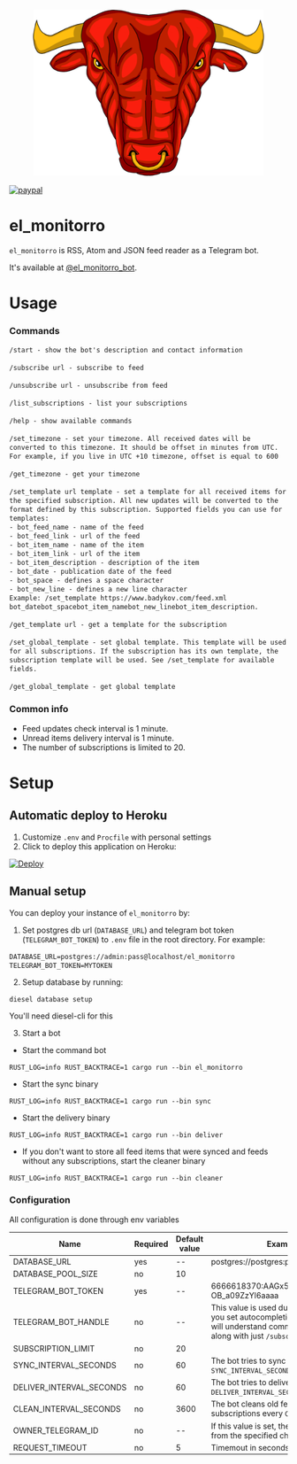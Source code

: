 <p align="center"><img src="el_monitorro_logo.png" alt="el_monitorro" height="300px"></p>

[![paypal](https://www.paypalobjects.com/en_US/i/btn/btn_donateCC_LG.gif)](https://paypal.me/ayrat555)

# el_monitorro

`el_monitorro` is RSS, Atom and JSON feed reader as a Telegram bot.

It's available at [@el_monitorro_bot](https://t.me/el_monitorro_bot).

# Usage

### Commands

```
/start - show the bot's description and contact information

/subscribe url - subscribe to feed

/unsubscribe url - unsubscribe from feed

/list_subscriptions - list your subscriptions

/help - show available commands

/set_timezone - set your timezone. All received dates will be converted to this timezone. It should be offset in minutes from UTC. For example, if you live in UTC +10 timezone, offset is equal to 600

/get_timezone - get your timezone

/set_template url template - set a template for all received items for the specified subscription. All new updates will be converted to the format defined by this subscription. Supported fields you can use for templates:
- bot_feed_name - name of the feed
- bot_feed_link - url of the feed
- bot_item_name - name of the item
- bot_item_link - url of the item
- bot_item_description - description of the item
- bot_date - publication date of the feed
- bot_space - defines a space character
- bot_new_line - defines a new line character
Example: /set_template https://www.badykov.com/feed.xml bot_datebot_spacebot_item_namebot_new_linebot_item_description.

/get_template url - get a template for the subscription

/set_global_template - set global template. This template will be used for all subscriptions. If the subscription has its own template, the subscription template will be used. See /set_template for available fields.

/get_global_template - get global template
```

### Common info

- Feed updates check interval is 1 minute.
- Unread items delivery interval is 1 minute.
- The number of subscriptions is limited to 20.

# Setup

## Automatic deploy to Heroku

1. Customize `.env` and `Procfile` with personal settings
2. Click to deploy this application on Heroku:

[![Deploy](https://www.herokucdn.com/deploy/button.svg)](https://heroku.com/deploy)

## Manual setup

You can deploy your instance of `el_monitorro` by:

1. Set postgres db url (`DATABASE_URL`) and telegram bot token (`TELEGRAM_BOT_TOKEN`) to `.env` file in the root directory. For example:

```
DATABASE_URL=postgres://admin:pass@localhost/el_monitorro
TELEGRAM_BOT_TOKEN=MYTOKEN
```

2. Setup database by running:

```
diesel database setup
```

You'll need diesel-cli for this

3. Start a bot

- Start the command bot

```
RUST_LOG=info RUST_BACKTRACE=1 cargo run --bin el_monitorro
```
- Start the sync binary

```
RUST_LOG=info RUST_BACKTRACE=1 cargo run --bin sync
```

- Start the delivery binary

```
RUST_LOG=info RUST_BACKTRACE=1 cargo run --bin deliver
```

- If you don't want to store all feed items that were synced and feeds without any subscriptions, start the cleaner binary

```
RUST_LOG=info RUST_BACKTRACE=1 cargo run --bin cleaner
```

### Configuration

All configuration is done through env variables

| Name                     | Required | Default value | Example / Description                                                                                                                                                                |
|--------------------------|----------|---------------|--------------------------------------------------------------------------------------------------------------------------------------------------------------------------------------|
| DATABASE_URL             |   yes    |  --           |  postgres://postgres:postgres@localhost/el_monitorro                                                                                                                                 |
| DATABASE_POOL_SIZE       |   no     |  10           |                                                                                                                                                                                      |
| TELEGRAM_BOT_TOKEN       |   yes    |  --           |  6666618370:AAGx5YhNQvUG4eUcQXN-OB_a09ZzYl6aaaa                                                                                                                                      |
| TELEGRAM_BOT_HANDLE      |   no     |  --           |  This value is used during parsing of commands. If you set autocompletion menu for your bot,  the bot will understand commands like `/subscribe@handle` along with just `/subscribe` |
| SUBSCRIPTION_LIMIT       |   no     |  20           |                                                                                                                                                                                      |
| SYNC_INTERVAL_SECONDS    |   no     |  60           |  The bot tries to sync feeds every `SYNC_INTERVAL_SECONDS` seconds                                                                                                                   |
| DELIVER_INTERVAL_SECONDS |   no     |  60           |  The bot tries to deliver new feed items every `DELIVER_INTERVAL_SECONDS` seconds                                                                                                    |
| CLEAN_INTERVAL_SECONDS   |   no     |  3600         |  The bot cleans old feed items and feeds without subscriptions every `CLEAN_INTERVAL_SECONDS` seconds                                                                                |
| OWNER_TELEGRAM_ID        |   no     |  --           |  If this value is set, the bot will process commands from the specified chat id
| REQUEST_TIMEOUT          |   no     |  5            |  Timemout in seconds for feed syncing requests
